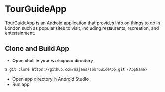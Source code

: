 # TourGuideApp
TourGuideApp is an Android application that provides info on things to do in London such as popular sites to visit, including restaurants, recreation, and entertainment.

## Clone and Build App
- Open shell in your workspace directory
```bash
$ git clone https://github.com/najens/TourGuideApp.git <AppName>
```
- Open app directory in Android Studio
- Run app
